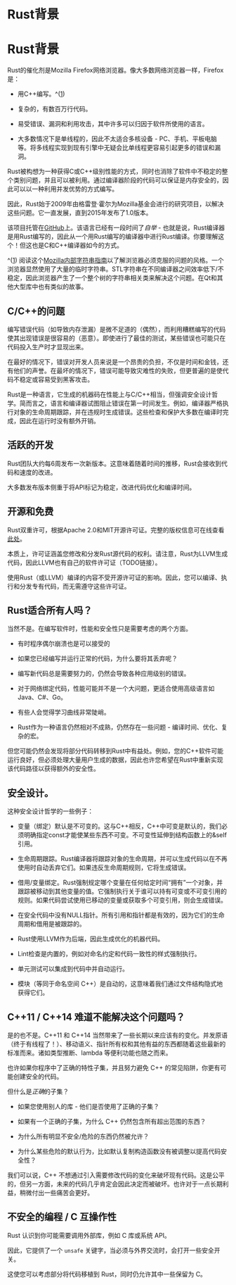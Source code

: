 # Rust背景

# Rust背景

Rust的催化剂是Mozilla Firefox网络浏览器。像大多数网络浏览器一样，Firefox是：

+   用C++编写。^([1](#fn_1))

+   复杂的，有数百万行代码。

+   易受错误、漏洞和利用攻击，其中许多可以归因于软件所使用的语言。

+   大多数情况下是单线程的，因此不太适合多核设备 - PC、手机、平板电脑等。将多线程实现到现有引擎中无疑会比单线程更容易引起更多的错误和漏洞。

Rust被构想为一种获得C或C++级别性能的方式，同时也消除了软件中不稳定的整个类别问题，并且可以被利用。通过编译器阶段的代码可以保证是内存安全的，因此可以以一种利用并发优势的方式编写。

因此，Rust始于2009年由格雷登·霍尔为Mozilla基金会进行的研究项目，以解决这些问题。它一直发展，直到2015年发布了1.0版本。

该项目托管在[GitHub](https://github.com/rust-lang/rust)上。该语言已经有一段时间了*自举* - 也就是说，Rust编译器是用Rust编写的，因此从一个用Rust编写的编译器中进行Rust编译。你要理解这个！但这也是C和C++编译器如今的方式。

^([1](#fn_1)) 阅读这个[Mozilla内部字符串指南](https://developer.mozilla.org/en-US/docs/Mozilla/Tech/XPCOM/Guide/Internal_strings)以了解浏览器必须克服的问题的风格。一个浏览器显然使用了大量的临时字符串。STL字符串在不同编译器之间效率低下/不稳定，因此浏览器产生了一个整个树的字符串相关类来解决这个问题。在Qt和其他大型库中也有类似的故事。

## C/C++的问题

编写错误代码（如导致内存泄漏）是微不足道的（偶然），而利用糟糕编写的代码使其出现错误是很容易的（恶意）。即使进行了最佳的测试，某些错误也可能只在代码投入生产时才显现出来。

在最好的情况下，错误对开发人员来说是一个昂贵的负担，不仅是时间和金钱，还有他们的声誉。在最坏的情况下，错误可能导致灾难性的失败，但更普遍的是使代码不稳定或容易受到黑客攻击。

Rust是一种语言，它生成的机器码在性能上与C/C++相当，但强调安全设计哲学。简而言之，语言和编译器试图阻止错误在第一时间发生。例如，编译器严格执行对象的生命周期跟踪，并在违规时生成错误。这些检查和保护大多数在编译时完成，因此在运行时没有额外开销。

## 活跃的开发

Rust团队大约每6周发布一次新版本。这意味着随着时间的推移，Rust会接收到代码和速度的改进。

大多数发布版本侧重于将API标记为稳定，改进代码优化和编译时间。

## 开源和免费

Rust双重许可，根据Apache 2.0和MIT开源许可证。完整的版权信息可在线查看[此处](https://github.com/rust-lang/rust/blob/master/COPYRIGHT)。

本质上，许可证涵盖您修改和分发Rust源代码的权利。请注意，Rust为LLVM生成代码，因此LLVM也有自己的软件许可证（TODO链接）。

使用Rust（或LLVM）编译的内容不受开源许可证的影响。因此，您可以编译、执行和分发专有代码，而无需遵守这些许可证。

## Rust适合所有人吗？

当然不是。在编写软件时，性能和安全性只是需要考虑的两个方面。

+   有时程序偶尔崩溃也是可以接受的

+   如果您已经编写并运行正常的代码，为什么要将其丢弃呢？

+   编写新代码总是需要努力的，仍然会导致各种应用级别的错误。

+   对于网络绑定代码，性能可能并不是一个大问题，更适合使用高级语言如Java、C#、Go。

+   有些人会觉得学习曲线非常陡峭。

+   Rust作为一种语言仍然相对不成熟，仍然存在一些问题 - 编译时间、优化、复杂的宏。

但您可能仍然会发现将部分代码转移到Rust中有益处。例如，您的C++软件可能运行良好，但必须处理大量用户生成的数据，因此也许您希望在Rust中重新实现该代码路径以获得额外的安全性。

## 安全设计。

这种安全设计哲学的一些例子：

+   变量（绑定）默认是不可变的。这与C++相反，C++中可变是默认的，我们必须明确指定const才能使某些东西不可变。不可变性延伸到结构函数上的&self引用。

+   生命周期跟踪。Rust编译器将跟踪对象的生命周期，并可以生成代码以在不再使用时自动丢弃它们。如果违反生命周期规则，它将生成错误。

+   借用/变量绑定。Rust强制规定哪个变量在任何给定时间“拥有”一个对象，并跟踪被移动到其他变量的值。它强制执行关于谁可以持有可变或不可变引用的规则。如果代码尝试使用已移动的变量或获取多个可变引用，则会生成错误。

+   在安全代码中没有NULL指针。所有引用和指针都是有效的，因为它们的生命周期和借用是被跟踪的。

+   Rust使用LLVM作为后端，因此生成优化的机器代码。

+   Lint检查是内置的，例如对命名约定和代码一致性的样式强制执行。

+   单元测试可以集成到代码中并自动运行。

+   模块（等同于命名空间 C++）是自动的，这意味着我们通过文件结构隐式地获得它们。

## C++11 / C++14 难道不能解决这个问题吗？

是的也不是。C++11 和 C++14 当然带来了一些长期以来应该有的变化。并发原语（终于有线程了！）、移动语义、指针所有权和其他有益的东西都随着这些最新的标准而来。诸如类型推断、lambda 等便利功能也随之而来。

也许如果你程序中了正确的特性子集，并且努力避免 C++ 的常见陷阱，你更有可能创建安全的代码。

但什么是*正确*的子集？

+   如果您使用别人的库 - 他们是否使用了正确的子集？

+   如果有一个正确的子集，为什么 C++ 仍然包含所有超出范围的东西？

+   为什么所有明显不安全/危险的东西仍然被允许？

+   为什么某些危险的默认行为，比如默认复制构造函数没有被调整以提高代码安全性？

我们可以说，C++ 不想通过引入需要修改代码的变化来破坏现有代码。这是公平的，但另一方面，未来的代码几乎肯定会因此决定而被破坏。也许对于一点长期利益，稍微付出一些痛苦会更好。

## 不安全的编程 / C 互操作性

Rust 认识到你可能需要调用外部库，例如 C 库或系统 API。

因此，它提供了一个 `unsafe` 关键字，当必须与外界交流时，会打开一些安全开关。

这使您可以考虑部分将代码移植到 Rust，同时仍允许其中一些保留为 C。

